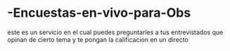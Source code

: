 # -Encuestas-en-vivo-para-Obs
este es un servicio en el cual puedes preguntarles a tus entrevistados que opinan de cierto tema y te pongan la calificacion en un directo
